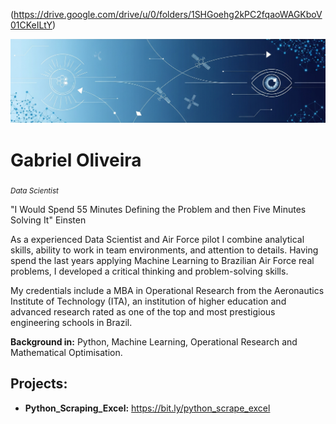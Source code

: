 (https://drive.google.com/drive/u/0/folders/1SHGoehg2kPC2fqaoWAGKboV01CKeILtY)

<p align="center">
  <img src="banner.png" >
</p>

# Gabriel Oliveira
<sub>*Data Scientist*</sub>

"I Would Spend 55 Minutes Defining the Problem and then Five Minutes Solving It" Einsten

As a experienced Data Scientist and Air Force pilot I combine analytical skills, ability to work in team environments, and attention to details. Having spend the last years applying Machine Learning to Brazilian Air Force real problems, I developed a critical thinking and problem-solving skills.

My credentials include a MBA in Operational Research from the Aeronautics Institute of Technology (ITA), an institution of higher education and advanced research rated as one of the top and most prestigious engineering schools in Brazil.

**Background in:** Python, Machine Learning, Operational Research and Mathematical Optimisation.


## Projects:

* **Python_Scraping_Excel:** https://bit.ly/python_scrape_excel

